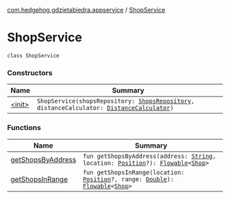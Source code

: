 [com.hedgehog.gdzietabiedra.appservice](../index.md) / [ShopService](./index.md)

# ShopService

`class ShopService`

### Constructors

| Name | Summary |
|---|---|
| [&lt;init&gt;](-init-.md) | `ShopService(shopsRepository: `[`ShopsRepository`](../../com.hedgehog.gdzietabiedra.data.repository.shops/-shops-repository/index.md)`, distanceCalculator: `[`DistanceCalculator`](../-distance-calculator/index.md)`)` |

### Functions

| Name | Summary |
|---|---|
| [getShopsByAddress](get-shops-by-address.md) | `fun getShopsByAddress(address: `[`String`](https://kotlinlang.org/api/latest/jvm/stdlib/kotlin/-string/index.html)`, location: `[`Position`](file:/home/adam/repo/GdzieTaBiedra/docs/domain/com.github.asvid.biedra.domain/-position/index.md)`?): `[`Flowable`](http://reactivex.io/RxJava/javadoc/io/reactivex/Flowable.html)`<`[`Shop`](file:/home/adam/repo/GdzieTaBiedra/docs/domain/com.hedgehog.gdzietabiedra.domain/-shop/index.md)`>` |
| [getShopsInRange](get-shops-in-range.md) | `fun getShopsInRange(location: `[`Position`](file:/home/adam/repo/GdzieTaBiedra/docs/domain/com.github.asvid.biedra.domain/-position/index.md)`?, range: `[`Double`](https://kotlinlang.org/api/latest/jvm/stdlib/kotlin/-double/index.html)`): `[`Flowable`](http://reactivex.io/RxJava/javadoc/io/reactivex/Flowable.html)`<`[`Shop`](file:/home/adam/repo/GdzieTaBiedra/docs/domain/com.hedgehog.gdzietabiedra.domain/-shop/index.md)`>` |
